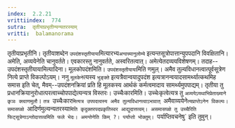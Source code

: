 ```yaml
---
index:  2.2.21
vrittiindex:  774
sutra:  तृतीयाप्रभृतीन्यन्यतरस्याम्
vritti:  balamanorama 
---
```


तृतीयाप्रभृतीनि। तृतीयाशब्देन `उपदंशस्तृतीयाया`मित्यारभ्य`अन्वच्यानुलोम्ये` इत्यन्तसूत्रोपात्तान्युपपदानि विवक्षितानि। अमेति, अव्ययेनेति चानुवर्तते। एवकारस्तु नानुवर्तते, अस्वरितत्वात्। अमेत्येतदव्ययविशेषणम्। तदाह--उपदंशस्तृतीयायामित्यादिना। मूलकोपदंशमिति। `उपदंशस्तृतीयाया`मिति णमुल्। अमैव तुल्यविधानत्वात्पूर्वसूत्रेण नित्ये प्राप्ते विकल्पोऽयम्। ननु `मूलकेने`त्यस्य `भुङ्क्ते` इत्यत्रैवान्वयादुपदंश इत्यत्रानन्वयादसामर्थ्यात्कथमिह समास इति चेत्, मैवम्--उपदंशनक्रियां प्रति हि मूलकस्य आर्थकं कर्मत्वमादाय सामर्थ्यमुपपाद्यम्। तृतीया तु प्रधानक्रियानुरोधात्परत्वाच्चोपपाद्येत्यन्यत्र विस्तरः। उच्चैःकारमिति। उच्चेःकृत्वेत्यत्र तु `अव्ययेऽयथाभिप्रेताख्याने कृञः क्त्वाणमुलौ`। `तत्र `उच्चैःकार`मित्यत्र उपपदत्वस्य अमैव तुल्यविधानत्वाऽभावात् `अमैवाव्ययेने`त्यप्राप्तेऽनेन विकल्पः। समासपक्षे `आदिर्णमुल्यन्यतरस्या`मिति कृदुक्तरपदप्रकृतिस्वर आद्युदात्तत्वम्। असमासपक्षे तु उच्चैरिति फिट्सूत्रेणाऽन्तोदात्तत्वमिति फले भेदः। अमन्तेनेति किम् ?। पर्याप्तो भोक्तुम्। `पर्याप्तिवचनेषु` इति तुमुन्। 

